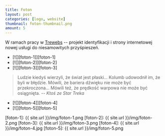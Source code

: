 ```yaml
---
title: Foton
layout: post
categories: [logo, website]
thumbnail: foton-thumbnail.png
amount: 5
---
```


W ramach pracy w [Trewebs](http://trewebs.com) -- projekt identyfikacji i strony internetowej nowej usługi do niesamowitych przyśpieszeń.

* [![][foton-1]][foton-1]
* [![][foton-2]][foton-2]
* [![][foton-3]][foton-3]

> Ludzie kiedyś wierzyli, że świat jest płaski... Kolumb udowodnił im, że byli w błędzie. Mówili, że bariera dźwięku nie może być przekroczona... Mówili też, że prędkość warpowa nie może być osiągnięta.
> _-- Ktoś ze Star Treka_

* [![][foton-4]][foton-4]
* [![][foton-5]][foton-5]

[foton-1]: {{ site.url }}/img/foton-1.png
[foton-2]: {{ site.url }}/img/foton-2.png
[foton-3]: {{ site.url }}/img/foton-3.png
[foton-4]: {{ site.url }}/img/foton-4.jpg
[foton-5]: {{ site.url }}/img/foton-5.png